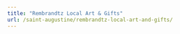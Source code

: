 ```yaml
---
title: "Rembrandtz Local Art & Gifts"
url: /saint-augustine/rembrandtz-local-art-and-gifts/
---
```

